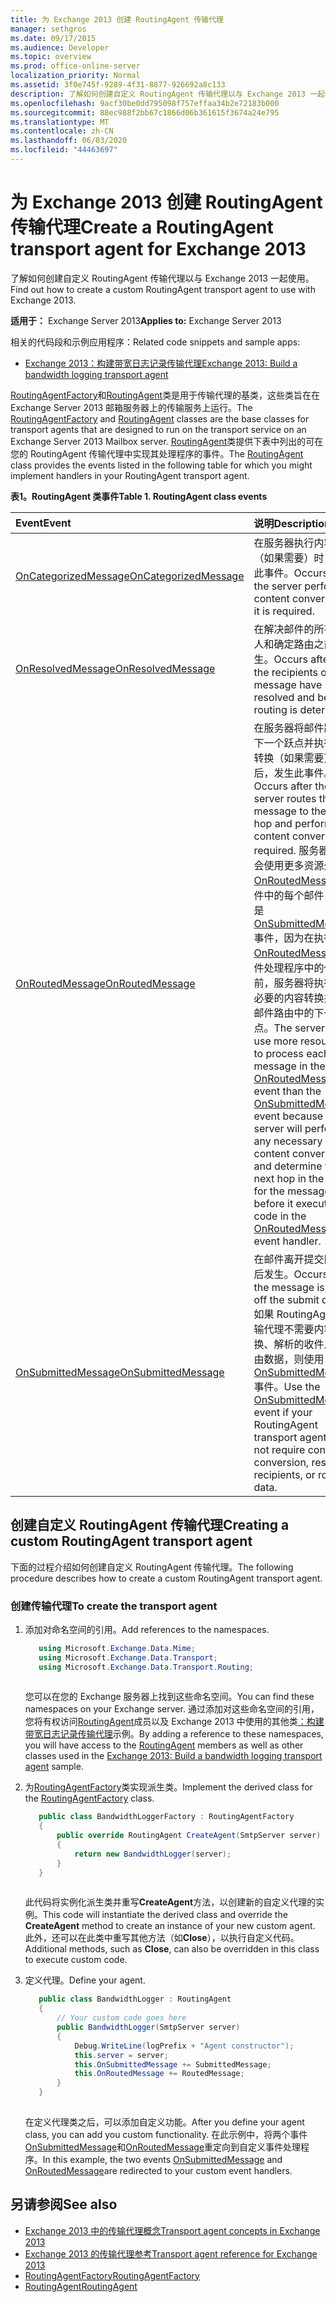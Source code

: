 ```yaml
---
title: 为 Exchange 2013 创建 RoutingAgent 传输代理
manager: sethgros
ms.date: 09/17/2015
ms.audience: Developer
ms.topic: overview
ms.prod: office-online-server
localization_priority: Normal
ms.assetid: 3f0e745f-9289-4f31-8877-926692a8c133
description: 了解如何创建自定义 RoutingAgent 传输代理以与 Exchange 2013 一起使用。
ms.openlocfilehash: 9acf30be0dd795098f757effaa34b2e72183b000
ms.sourcegitcommit: 88ec988f2bb67c1866d06b361615f3674a24e795
ms.translationtype: MT
ms.contentlocale: zh-CN
ms.lasthandoff: 06/03/2020
ms.locfileid: "44463697"
---
```

# <a name="create-a-routingagent-transport-agent-for-exchange-2013"></a><span data-ttu-id="4b0dd-103">为 Exchange 2013 创建 RoutingAgent 传输代理</span><span class="sxs-lookup"><span data-stu-id="4b0dd-103">Create a RoutingAgent transport agent for Exchange 2013</span></span>

<span data-ttu-id="4b0dd-104">了解如何创建自定义 RoutingAgent 传输代理以与 Exchange 2013 一起使用。</span><span class="sxs-lookup"><span data-stu-id="4b0dd-104">Find out how to create a custom RoutingAgent transport agent to use with Exchange 2013.</span></span>
  
<span data-ttu-id="4b0dd-105">**适用于：** Exchange Server 2013</span><span class="sxs-lookup"><span data-stu-id="4b0dd-105">**Applies to:** Exchange Server 2013</span></span>
  
<span data-ttu-id="4b0dd-106">相关的代码段和示例应用程序：</span><span class="sxs-lookup"><span data-stu-id="4b0dd-106">Related code snippets and sample apps:</span></span>

- [<span data-ttu-id="4b0dd-107">Exchange 2013：构建带宽日志记录传输代理</span><span class="sxs-lookup"><span data-stu-id="4b0dd-107">Exchange 2013: Build a bandwidth logging transport agent</span></span>](https://code.msdn.microsoft.com/Exchange/Exchange-2013-Build-a-d61a4aaa)
  
<span data-ttu-id="4b0dd-108">[RoutingAgentFactory](https://msdn.microsoft.com/library/Microsoft.Exchange.Data.Transport.Routing.RoutingAgentFactory.aspx)和[RoutingAgent](https://msdn.microsoft.com/library/Microsoft.Exchange.Data.Transport.Routing.RoutingAgent.aspx)类是用于传输代理的基类，这些类旨在在 Exchange Server 2013 邮箱服务器上的传输服务上运行。</span><span class="sxs-lookup"><span data-stu-id="4b0dd-108">The [RoutingAgentFactory](https://msdn.microsoft.com/library/Microsoft.Exchange.Data.Transport.Routing.RoutingAgentFactory.aspx) and [RoutingAgent](https://msdn.microsoft.com/library/Microsoft.Exchange.Data.Transport.Routing.RoutingAgent.aspx) classes are the base classes for transport agents that are designed to run on the transport service on an Exchange Server 2013 Mailbox server.</span></span> <span data-ttu-id="4b0dd-109">[RoutingAgent](https://msdn.microsoft.com/library/Microsoft.Exchange.Data.Transport.Routing.RoutingAgent.aspx)类提供下表中列出的可在您的 RoutingAgent 传输代理中实现其处理程序的事件。</span><span class="sxs-lookup"><span data-stu-id="4b0dd-109">The [RoutingAgent](https://msdn.microsoft.com/library/Microsoft.Exchange.Data.Transport.Routing.RoutingAgent.aspx) class provides the events listed in the following table for which you might implement handlers in your RoutingAgent transport agent.</span></span> 
  
<span data-ttu-id="4b0dd-110">**表1。RoutingAgent 类事件**</span><span class="sxs-lookup"><span data-stu-id="4b0dd-110">**Table 1. RoutingAgent class events**</span></span>

|<span data-ttu-id="4b0dd-111">**Event**</span><span class="sxs-lookup"><span data-stu-id="4b0dd-111">**Event**</span></span>|<span data-ttu-id="4b0dd-112">**说明**</span><span class="sxs-lookup"><span data-stu-id="4b0dd-112">**Description**</span></span>|
|:-----|:-----|
|[<span data-ttu-id="4b0dd-113">OnCategorizedMessage</span><span class="sxs-lookup"><span data-stu-id="4b0dd-113">OnCategorizedMessage</span></span>](https://msdn.microsoft.com/library/Microsoft.Exchange.Data.Transport.Routing.RoutingAgent.OnCategorizedMessage.aspx) <br/> |<span data-ttu-id="4b0dd-114">在服务器执行内容转换（如果需要）时，发生此事件。</span><span class="sxs-lookup"><span data-stu-id="4b0dd-114">Occurs after the server performs content conversion, if it is required.</span></span>  <br/> |
|[<span data-ttu-id="4b0dd-115">OnResolvedMessage</span><span class="sxs-lookup"><span data-stu-id="4b0dd-115">OnResolvedMessage</span></span>](https://msdn.microsoft.com/library/Microsoft.Exchange.Data.Transport.Routing.RoutingAgent.OnResolvedMessage.aspx) <br/> |<span data-ttu-id="4b0dd-116">在解决邮件的所有收件人和确定路由之前发生。</span><span class="sxs-lookup"><span data-stu-id="4b0dd-116">Occurs after all the recipients of the message have been resolved and before routing is determined.</span></span>  <br/> |
|[<span data-ttu-id="4b0dd-117">OnRoutedMessage</span><span class="sxs-lookup"><span data-stu-id="4b0dd-117">OnRoutedMessage</span></span>](https://msdn.microsoft.com/library/Microsoft.Exchange.Data.Transport.Routing.RoutingAgent.OnRoutedMessage.aspx) <br/> |<span data-ttu-id="4b0dd-118">在服务器将邮件路由到下一个跃点并执行内容转换（如果需要）之后，发生此事件。</span><span class="sxs-lookup"><span data-stu-id="4b0dd-118">Occurs after the server routes the message to the next hop and performs content conversion, if required.</span></span> <span data-ttu-id="4b0dd-119">服务器可能会使用更多资源处理[OnRoutedMessage](https://msdn.microsoft.com/library/Microsoft.Exchange.Data.Transport.Routing.RoutingAgent.OnRoutedMessage.aspx)事件中的每个邮件，而不是[OnSubmittedMessage](https://msdn.microsoft.com/library/Microsoft.Exchange.Data.Transport.Routing.RoutingAgent.OnSubmittedMessage.aspx)事件，因为在执行[OnRoutedMessage](https://msdn.microsoft.com/library/Microsoft.Exchange.Data.Transport.Routing.RoutingAgent.OnRoutedMessage.aspx)事件处理程序中的代码之前，服务器将执行任何必要的内容转换并确定邮件路由中的下一个跃点。</span><span class="sxs-lookup"><span data-stu-id="4b0dd-119">The server might use more resources to process each message in the [OnRoutedMessage](https://msdn.microsoft.com/library/Microsoft.Exchange.Data.Transport.Routing.RoutingAgent.OnRoutedMessage.aspx) event than the [OnSubmittedMessage](https://msdn.microsoft.com/library/Microsoft.Exchange.Data.Transport.Routing.RoutingAgent.OnSubmittedMessage.aspx) event because the server will perform any necessary content conversion and determine the next hop in the route for the message before it executes the code in the [OnRoutedMessage](https://msdn.microsoft.com/library/Microsoft.Exchange.Data.Transport.Routing.RoutingAgent.OnRoutedMessage.aspx) event handler.</span></span>  <br/> |
|[<span data-ttu-id="4b0dd-120">OnSubmittedMessage</span><span class="sxs-lookup"><span data-stu-id="4b0dd-120">OnSubmittedMessage</span></span>](https://msdn.microsoft.com/library/Microsoft.Exchange.Data.Transport.Routing.RoutingAgent.OnSubmittedMessage.aspx) <br/> |<span data-ttu-id="4b0dd-121">在邮件离开提交队列之后发生。</span><span class="sxs-lookup"><span data-stu-id="4b0dd-121">Occurs after the message is taken off the submit queue.</span></span> <span data-ttu-id="4b0dd-122">如果 RoutingAgent 传输代理不需要内容转换、解析的收件人或路由数据，则使用[OnSubmittedMessage](https://msdn.microsoft.com/library/Microsoft.Exchange.Data.Transport.Routing.RoutingAgent.OnSubmittedMessage.aspx)事件。</span><span class="sxs-lookup"><span data-stu-id="4b0dd-122">Use the [OnSubmittedMessage](https://msdn.microsoft.com/library/Microsoft.Exchange.Data.Transport.Routing.RoutingAgent.OnSubmittedMessage.aspx) event if your RoutingAgent transport agent does not require content conversion, resolved recipients, or routing data.</span></span>  <br/> |
   
## <a name="creating-a-custom-routingagent-transport-agent"></a><span data-ttu-id="4b0dd-123">创建自定义 RoutingAgent 传输代理</span><span class="sxs-lookup"><span data-stu-id="4b0dd-123">Creating a custom RoutingAgent transport agent</span></span>

<span data-ttu-id="4b0dd-124">下面的过程介绍如何创建自定义 RoutingAgent 传输代理。</span><span class="sxs-lookup"><span data-stu-id="4b0dd-124">The following procedure describes how to create a custom RoutingAgent transport agent.</span></span> 
  
### <a name="to-create-the-transport-agent"></a><span data-ttu-id="4b0dd-125">创建传输代理</span><span class="sxs-lookup"><span data-stu-id="4b0dd-125">To create the transport agent</span></span>

1. <span data-ttu-id="4b0dd-126">添加对命名空间的引用。</span><span class="sxs-lookup"><span data-stu-id="4b0dd-126">Add references to the namespaces.</span></span>
    
   ```cs
      using Microsoft.Exchange.Data.Mime;
      using Microsoft.Exchange.Data.Transport;
      using Microsoft.Exchange.Data.Transport.Routing;
  
   ```

   <span data-ttu-id="4b0dd-127">您可以在您的 Exchange 服务器上找到这些命名空间。</span><span class="sxs-lookup"><span data-stu-id="4b0dd-127">You can find these namespaces on your Exchange server.</span></span> <span data-ttu-id="4b0dd-128">通过添加对这些命名空间的引用，您将有权访问[RoutingAgent](https://msdn.microsoft.com/library/Microsoft.Exchange.Data.Transport.Routing.RoutingAgent.aspx)成员以及 Exchange 2013 中使用的其他类[：构建带宽日志记录传输代理](https://code.msdn.microsoft.com/Exchange/Exchange-2013-Build-a-d61a4aaa)示例。</span><span class="sxs-lookup"><span data-stu-id="4b0dd-128">By adding a reference to these namespaces, you will have access to the [RoutingAgent](https://msdn.microsoft.com/library/Microsoft.Exchange.Data.Transport.Routing.RoutingAgent.aspx) members as well as other classes used in the [Exchange 2013: Build a bandwidth logging transport agent](https://code.msdn.microsoft.com/Exchange/Exchange-2013-Build-a-d61a4aaa) sample.</span></span> 
    
2. <span data-ttu-id="4b0dd-129">为[RoutingAgentFactory](https://msdn.microsoft.com/library/Microsoft.Exchange.Data.Transport.Routing.RoutingAgentFactory.aspx)类实现派生类。</span><span class="sxs-lookup"><span data-stu-id="4b0dd-129">Implement the derived class for the [RoutingAgentFactory](https://msdn.microsoft.com/library/Microsoft.Exchange.Data.Transport.Routing.RoutingAgentFactory.aspx) class.</span></span> 
    
   ```cs
      public class BandwidthLoggerFactory : RoutingAgentFactory
      {
          public override RoutingAgent CreateAgent(SmtpServer server)
          {
              return new BandwidthLogger(server);
          }
      }
  
   ```

   <span data-ttu-id="4b0dd-130">此代码将实例化派生类并重写**CreateAgent**方法，以创建新的自定义代理的实例。</span><span class="sxs-lookup"><span data-stu-id="4b0dd-130">This code will instantiate the derived class and override the **CreateAgent** method to create an instance of your new custom agent.</span></span> <span data-ttu-id="4b0dd-131">此外，还可以在此类中重写其他方法（如**Close**），以执行自定义代码。</span><span class="sxs-lookup"><span data-stu-id="4b0dd-131">Additional methods, such as **Close**, can also be overridden in this class to execute custom code.</span></span> 
    
3. <span data-ttu-id="4b0dd-132">定义代理。</span><span class="sxs-lookup"><span data-stu-id="4b0dd-132">Define your agent.</span></span>
    
   ```cs
      public class BandwidthLogger : RoutingAgent
      {
          // Your custom code goes here
          public BandwidthLogger(SmtpServer server)
          {
              Debug.WriteLine(logPrefix + "Agent constructor");
              this.server = server;
              this.OnSubmittedMessage += SubmittedMessage;
              this.OnRoutedMessage += RoutedMessage;
          }
      }
  
   ```

   <span data-ttu-id="4b0dd-133">在定义代理类之后，可以添加自定义功能。</span><span class="sxs-lookup"><span data-stu-id="4b0dd-133">After you define your agent class, you can add you custom functionality.</span></span> <span data-ttu-id="4b0dd-134">在此示例中，将两个事件[OnSubmittedMessage](https://msdn.microsoft.com/library/Microsoft.Exchange.Data.Transport.Routing.RoutingAgent.OnSubmittedMessage.aspx)和[OnRoutedMessage](https://msdn.microsoft.com/library/Microsoft.Exchange.Data.Transport.Routing.RoutingAgent.OnRoutedMessage.aspx)重定向到自定义事件处理程序。</span><span class="sxs-lookup"><span data-stu-id="4b0dd-134">In this example, the two events [OnSubmittedMessage](https://msdn.microsoft.com/library/Microsoft.Exchange.Data.Transport.Routing.RoutingAgent.OnSubmittedMessage.aspx) and [OnRoutedMessage](https://msdn.microsoft.com/library/Microsoft.Exchange.Data.Transport.Routing.RoutingAgent.OnRoutedMessage.aspx)are redirected to your custom event handlers.</span></span> 
    
## <a name="see-also"></a><span data-ttu-id="4b0dd-135">另请参阅</span><span class="sxs-lookup"><span data-stu-id="4b0dd-135">See also</span></span>

- [<span data-ttu-id="4b0dd-136">Exchange 2013 中的传输代理概念</span><span class="sxs-lookup"><span data-stu-id="4b0dd-136">Transport agent concepts in Exchange 2013</span></span>](transport-agent-concepts-in-exchange-2013.md)    
- [<span data-ttu-id="4b0dd-137">Exchange 2013 的传输代理参考</span><span class="sxs-lookup"><span data-stu-id="4b0dd-137">Transport agent reference for Exchange 2013</span></span>](transport-agent-reference-for-exchange-2013.md)    
- [<span data-ttu-id="4b0dd-138">RoutingAgentFactory</span><span class="sxs-lookup"><span data-stu-id="4b0dd-138">RoutingAgentFactory</span></span>](https://msdn.microsoft.com/library/Microsoft.Exchange.Data.Transport.Routing.RoutingAgentFactory.aspx)    
- [<span data-ttu-id="4b0dd-139">RoutingAgent</span><span class="sxs-lookup"><span data-stu-id="4b0dd-139">RoutingAgent</span></span>](https://msdn.microsoft.com/library/Microsoft.Exchange.Data.Transport.Routing.RoutingAgent.aspx)
    

